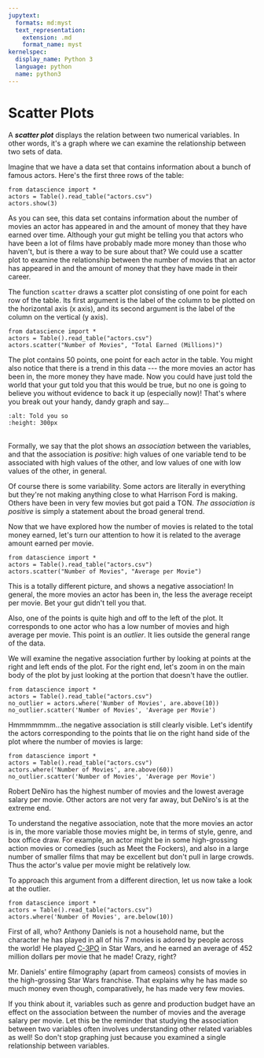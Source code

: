 ```yaml
---
jupytext:
  formats: md:myst
  text_representation:
    extension: .md
    format_name: myst
kernelspec:
  display_name: Python 3
  language: python
  name: python3
---
```


Scatter Plots
=============

A <b><i>scatter plot</i></b> displays the relation between two numerical variables. In other words, it's a graph where we can examine the relationship between two sets of data.  

Imagine that we have a data set that contains information about a bunch of famous actors. Here's the first three rows of the table:

```{code-cell}Python
from datascience import *
actors = Table().read_table("actors.csv")
actors.show(3)
```

As you can see, this data set contains information about the number of movies an actor has appeared in and the amount of money that they have earned over time. Although your gut might be telling you that actors who have been a lot of films have probably made more money than those who haven't, but is there a way to be sure about that? We could use a scatter plot to examine the relationship between the number of movies that an actor has appeared in and the amount of money that they have made in their career.


The function `scatter` draws a scatter plot consisting of one point for each row of the table. Its first argument is the label of the column to be plotted on the horizontal axis (x axis), and its second argument is the label of the column on the vertical (y axis).
```{code-cell}Python
from datascience import *
actors = Table().read_table("actors.csv")
actors.scatter("Number of Movies", "Total Earned (Millions)")
```

The plot contains 50 points, one point for each actor in the table. You might also notice that there is a trend in this data --- the more movies an actor has been in, the more money they have made. Now you could have just told the world that your gut told you that this would be true, but no one is going to believe you without evidence to back it up (especially now)! That's where you break out your handy, dandy graph and say...

```{image} https://media4.giphy.com/media/gmg7s5bBQzlN6/giphy.gif
:alt: Told you so
:height: 300px
```
<br>Formally, we say that the plot shows an <i>association</i> between the variables, and that the association is <i>positive</i>: high values of one variable tend to be associated with high values of the other, and low values of one with low values of the other, in general.

Of course there is some variability. Some actors are literally in everything but they're not making anything close to what Harrison Ford is making. Others have been in very few movies but got paid a TON. <i>The association is positive</i> is simply a statement about the broad general trend.

Now that we have explored how the number of movies is related to the total money earned, let's turn our attention to how it is related to the average amount earned per movie.
```{code-cell}Python
from datascience import *
actors = Table().read_table("actors.csv")
actors.scatter("Number of Movies", "Average per Movie")
```
This is a totally different picture, and shows a negative association! In general, the more movies an actor has been in, the less the average receipt per movie. Bet your gut didn't tell you that.

Also, one of the points is quite high and off to the left of the plot. It corresponds to one actor who has a low number of movies and high average per movie. This point is an <i>outlier</i>. It lies outside the general range of the data.

We will examine the negative association further by looking at points at the right and left ends of the plot. For the right end, let's zoom in on the main body of the plot by just looking at the portion that doesn't have the outlier.
```{code-cell}Python
from datascience import *
actors = Table().read_table("actors.csv")
no_outlier = actors.where('Number of Movies', are.above(10))
no_outlier.scatter('Number of Movies', 'Average per Movie')
```
Hmmmmmmm...the negative association is still clearly visible. Let's identify the actors corresponding to the points that lie on the right hand side of the plot where the number of movies is large:
```{code-cell}Python
from datascience import *
actors = Table().read_table("actors.csv")
actors.where('Number of Movies', are.above(60))
no_outlier.scatter('Number of Movies', 'Average per Movie')
```
Robert DeNiro has the highest number of movies and the lowest average salary per movie. Other actors are not very far away, but DeNiro's is at the extreme end.

To understand the negative association, note that the more movies an actor is in, the more variable those movies might be, in terms of style, genre, and box office draw. For example, an actor might be in some high-grossing action movies or comedies (such as Meet the Fockers), and also in a large number of smaller films that may be excellent but don't pull in large crowds. Thus the actor's value per movie might be relatively low.

To approach this argument from a different direction, let us now take a look at the outlier.
```{code-cell}Python
from datascience import *
actors = Table().read_table("actors.csv")
actors.where('Number of Movies', are.below(10))
```
First of all, who? Anthony Daniels is not a household name, but the character he has played in all of his 7 movies is adored by people across the world! He played <a href="https://starwars.fandom.com/wiki/C-3PO">C-3PO</a> in Star Wars, and he earned an average of 452 million dollars per movie that he made! Crazy, right?

Mr. Daniels' entire filmography (apart from cameos) consists of movies in the high-grossing Star Wars franchise. That explains why he has made so much money even though, comparatively, he has made very few movies.

If you think about it, variables such as genre and production budget have an effect on the association between the number of movies and the average salary per movie. Let this be the reminder that studying the association between two variables often involves understanding other related variables as well! So don't stop graphing just because you examined a single relationship between variables.
